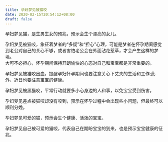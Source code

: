 ```yaml
---
title: 孕妇梦见被猫咬
date: 2020-02-15T20:54:12+08:00
draft: false
---
```


孕妇梦见猫，是生男生女的预兆，预示会生个漂亮的女儿。<br>

孕妇梦见被猫咬，象征着梦者的“多疑”和“担心”心理，可能是梦者在怀孕期间感觉到老公对自己的关心不够，或者害怕老公会在外面沾花惹草，才会产生这样的梦境。<br>
大可不必担心，怀孕期间保持开朗愉快的心态对自己和宝宝都是非常重要的。<br>

孕妇梦见被猫咬出血，提醒孕妇怀孕期间也要注意关心下丈夫的生活和工作;此外，近日也要注意宝宝的健康。<br>

孕妇梦见被黑猫咬，平常行动就要多小心身边的人和事，以免宝宝受到伤害。<br>

孕妇梦见差点被猫咬却没有咬到，预示在怀孕过程中会出现些小问题，但最终可以顺利分娩。<br>

孕妇梦见可爱的猫，预示会生个健康、活泼的宝宝。<br>

孕妇梦见自己被可爱的猫咬，代表自己在期盼宝宝的到来，也是预示宝宝健康的征兆。<br>
